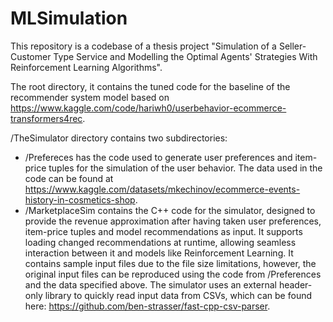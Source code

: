# MLSimulation

This repository is a codebase of a thesis project "Simulation of a Seller-Customer Type Service and Modelling the Optimal Agents' Strategies With Reinforcement Learning Algorithms". 

The root directory, it contains the tuned code for the baseline of the recommender system model based on https://www.kaggle.com/code/hariwh0/userbehavior-ecommerce-transformers4rec. 

/TheSimulator directory contains two subdirectories:
* /Prefereces has the code used to generate user preferences and item-price tuples for the simulation of the user behavior. The data used in the code can be found at https://www.kaggle.com/datasets/mkechinov/ecommerce-events-history-in-cosmetics-shop.
* /MarketplaceSim contains the C++ code for the simulator, designed to provide the revenue approximation after having taken user preferences, item-price tuples and model recommendations as input. It supports loading changed recommendations at runtime, allowing seamless interaction between it and models like Reinforcement Learning. It contains sample input files due to the file size limitations, however, the original input files can be reproduced using the code from /Preferences and the data specified above. The simulator uses an external header-only library to quickly read input data from CSVs, which can be found here: https://github.com/ben-strasser/fast-cpp-csv-parser.